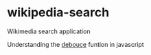 # wikipedia-search
Wikimedia search application

Understanding the [debouce](https://www.javascripttutorial.net/javascript-dom/javascript-debounce/) funtion in javascript
